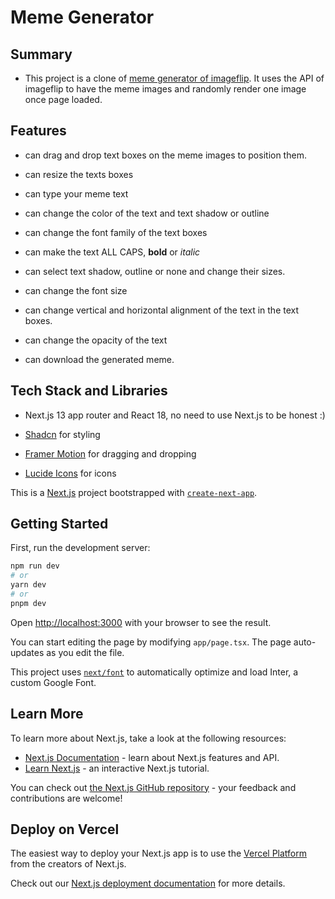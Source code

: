 # Meme Generator


## Summary

- This project is a clone of [meme generator of imageflip](https://imgflip.com/memegenerator). It uses the API of imageflip to have the meme images and randomly render one image once page loaded.

## Features

- can drag and drop text boxes on the meme images to position them.

- can resize the texts boxes

- can type your meme text

- can change the color of the text and text shadow or outline

- can change the font family of the text boxes

- can make the text ALL CAPS, **bold** or *italic*

- can select text shadow, outline or none and change their sizes.

- can change the font size

- can change vertical and horizontal alignment of the text in the text boxes.

- can change the opacity of the text

- can download the generated meme.


## Tech Stack and Libraries

- Next.js 13 app router and React 18, no need to use Next.js to be honest :)

- [Shadcn](https://ui.shadcn.com/) for styling

- [Framer Motion](https://www.framer.com/motion/) for dragging and dropping

- [Lucide Icons](https://lucide.dev/icons/) for icons


This is a [Next.js](https://nextjs.org/) project bootstrapped with [`create-next-app`](https://github.com/vercel/next.js/tree/canary/packages/create-next-app).

## Getting Started

First, run the development server:

```bash
npm run dev
# or
yarn dev
# or
pnpm dev
```

Open [http://localhost:3000](http://localhost:3000) with your browser to see the result.

You can start editing the page by modifying `app/page.tsx`. The page auto-updates as you edit the file.

This project uses [`next/font`](https://nextjs.org/docs/basic-features/font-optimization) to automatically optimize and load Inter, a custom Google Font.

## Learn More

To learn more about Next.js, take a look at the following resources:

- [Next.js Documentation](https://nextjs.org/docs) - learn about Next.js features and API.
- [Learn Next.js](https://nextjs.org/learn) - an interactive Next.js tutorial.

You can check out [the Next.js GitHub repository](https://github.com/vercel/next.js/) - your feedback and contributions are welcome!

## Deploy on Vercel

The easiest way to deploy your Next.js app is to use the [Vercel Platform](https://vercel.com/new?utm_medium=default-template&filter=next.js&utm_source=create-next-app&utm_campaign=create-next-app-readme) from the creators of Next.js.

Check out our [Next.js deployment documentation](https://nextjs.org/docs/deployment) for more details.
